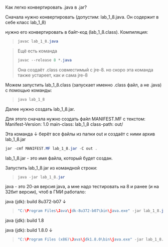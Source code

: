 Как легко конвертировать .java в .jar?

Сначала нужно конвертировать  (допустим: lab_1_8.java. Он содержит в себе класс lab_1_8)

нужно его конвертировать в байт-код (lab_1_8.class). Компиляция:

> ```java
> javac lab_1_8.java
> ```

> Ещё есть команда
>
> ```java
> javac --release 8 *.java
> ```
>
> Она создаёт .class совместимый с jre-8. но скоро эта команда также устареет, как и сама jre-8

Можем запустить lab_1_8.class (запускает именно .class файл, а не .java) с помощью команды:

> ```java
> java lab_1_8
> ```

Далее нужно создать lab_1_8.jar.

Для этого сначала нужно создать файл MANIFEST.MF с текстом:
Manifest-Version: 1.0
main-class: lab_1_8
class-path: out/

Эта команда ↓ берёт все файлы из папки out и создаёт с ними архив lab_1_8.jar

```java
jar -cmf MANIFEST.MF lab_1_8.jar -C out .
```

lab_1_8.jar - это имя файла, который будет создан.

Запустить lab_1_8.jar из командной строки:

> ```java
> java -jar lab_1_8.jar
> ```

java - это 20-ая версия java, а мне надо тестировать на 8 и ранее (и на 32бит версии), чтоб в ГМИ работало:


java (jdk): build 8u372-b07 ↓

>
> ```java
> "C:\Program Files\Java\jdk-8u372-b07\bin\java.exe" -jar lab_1_8.jar
> ```

java (jdk): build 1.8



java (jdk): build 1.8.0 ↓

> ```java
> "C:\Program Files (x86)\Java\jdk1.8.0\bin\java.exe" -jar lab_1_8.jar
> ```
